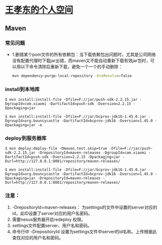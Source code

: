 # [王孝东的个人空间](https://scm-git.github.io/)
## Maven
### 常见问题
* 1.删错某个pom文件的所有依赖包：当下载依赖包出问题时，尤其是公司网络没有配置代理时下载jar出错，而maven又不能自动重新下载有效jar包时，可以用以下命令清除后重新下载，避免一个一个的手动删除：
  ```bash
  mvn dependency:purge-local-repository -DreResolve=false
  ```

### install到本地库
```
$ mvn install:install-file -Dfile=F://jar/push-sdk-2.2.15.jar -DgroupId=com.xiaomi -DartifactId=push-sdk -Dversion=2.2.15 -Dpackaging=jar

$ mvn install:install-file -Dfile=F://jar/bcprov-jdk16-1.45.0.jar -DgroupId=org.bouncycastle -DartifactId=bcprov-jdk16 -Dversion=1.45.0 -Dpackaging=jar -e
```

### deploy到服务器库
```
$ mvn deploy:deploy-file -Dmaven.test.skip=true -Dfile=F://jar/push-sdk-2.2.15.jar -DrepositoryId=maven-releases -DgroupId=com.xiaomi -DartifactId=push-sdk -Dversion=2.2.15 -Dpackaging=jar -Durl=http://127.0.0.1:8081/repository/maven-releases/

$ mvn install:install-file -Dfile=F://jar/bcprov-jdk16-1.45.0.jar -DgroupId=org.bouncycastle -DartifactId=bcprov-jdk16 -Dversion=1.45.0 -Dpackaging=jar -DrepositoryId=maven-releases -Durl=http://127.0.0.1:8081/repository/maven-releases/
```

### 注意：
1. -DrepositoryId=maven-releases： 为settings的文件中设置的server对应的id，此ID设置了server对应的用户名密码。
2. 需要nexus服务器开启redeploy 权限。
3. settings文件配置server、用户名和密码。
4. 命令行中 -DrepositoryId 设置为settings文件中server的id名称。上传根据此查找对应的用户名和密码。 
  
